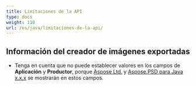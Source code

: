 ```yaml
---
title: Limitaciones de la API
type: docs
weight: 110
url: /es/java/limitaciones-de-la-api/
---
```


## **Información del creador de imágenes exportadas**
- Tenga en cuenta que no puede establecer valores en los campos de **Aplicación** y **Productor**, porque [Aspose Ltd.](https://www.aspose.com) y [Aspose.PSD para Java x.x.x](https://products.aspose.com/psd/java) se mostrarán en estos campos.
